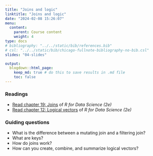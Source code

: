 ```yaml
---
title: "Joins and logic"
linktitle: "Joins and logic"
date: "2024-02-08 15:26:07"
menu:
  content:
    parent: Course content
    weight: 4
type: docs
# bibliography: "../../static/bib/references.bib"
# csl: "../../static/bib/chicago-fullnote-bibliography-no-bib.csl"
slides: "04-slides"

output:
  blogdown::html_page:
    keep_md: true # do this to save results in .md file
    toc: false
---
```


### Readings

- <i class="fas fa-book"></i> [Read chapter 19: Joins](https://r4ds.hadley.nz/joins.html) of *R for Data Science (2e)*
- <i class="fas fa-book"></i> [Read chapter 12: Logical vectors](https://r4ds.hadley.nz/logicals.html) of *R for Data Science (2e)*


### Guiding questions

- What is the difference between a mutating join and a filtering join?
- What are keys?
- How do joins work?
- How can you create, combine, and summarize logical vectors?

<!-- ### Slides -->

<!-- The slides for today's lesson are available online as an HTML file. Use the buttons below to open the slides either as an interactive website or as a static PDF (for printing or storing for later). -->

<!-- {{< blogdown/slide-buttons >}} -->

<!-- **Fun fact**: If you type <kbd>?</kbd> (or <kbd>shift</kbd> + <kbd>/</kbd>) while going through the slides, you can see a list of special slide-specific commands. -->
